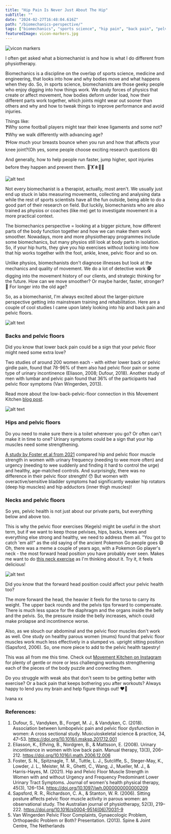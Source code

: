 ```yaml
---
title: "Hip Pain Is Never Just About The Hip"
subTitle: ""
date: "2024-02-27T16:48:04.616Z"
path: "/biomechanics-perspective/"
tags: ["biomechanics", "sports science", "hip pain", "back pain", "pelvic floor", "neck", "women's health", "stress incontinence", "pelvic health"]
featuredImage: vicon-markers.jpg
---
```


![vicon markers](vicon-markers.jpg)

I often get asked what a biomechanist is and how is what I do different from physiotherapy. 

Biomechanics is a discipline on the overlap of sports science, medicine and engineering, that looks into how and why bodies move and what happens when they do. So, in sports science, biomechanists are those geeky people who enjoy digging into how things work. We study forces of physics that create or affect movement, how bodies deform under load, how their different parts work together, which joints might wear out sooner than others and why and how to tweak things to improve performance and avoid injuries. 

Things like:  
❓Why some football players might tear their knee ligaments and some not?  
❓Why we walk differently with advancing age?  
❓How much your breasts bounce when you run and how that affects your knee joint?(Oh yes, some people choose exciting research questions 😄)  

And generally, how to help people run faster, jump higher, spot injuries before they happen and prevent them. 🏃🏋️⛹️🤸🚴  

![alt text](emg.jpg)  

Not every biomechanist is a therapist, actually, most aren't. We usually just end up stuck in labs measuring movements, collecting and analysing data while the rest of sports scientists have all the fun outside, being able to do a good part of their research on field. But luckily, biomechanists who are also trained as physios or coaches (like me) get to investigate movement in a more practical context.

The biomechanics perspective = looking at a bigger picture, how different parts of the body function together and how we can make them work smoother. Nowadays, more and more physiotherapy programmes include some biomechanics, but many physios still look at body parts in isolation. So, if your hip hurts, they give you hip exercises without looking into how that hip works together with the foot, ankle, knee, pelvic floor and so on. 

Unlike physios, biomechanists don't diagnose illnesses but look at the mechanics and quality of movement. We do a lot of detective work 🕵️ digging into the movement history of our clients, and strategic thinking for the future. How can we move smoother? Or maybe harder, faster, stronger? 🙂 For longer into the old age?  

So, as a biomechanist, I'm always excited about the larger-picture perspective getting into mainstream training and rehabilitation. Here are a couple of cool studies I came upon lately looking into hip and back pain and pelvic floors.   

![alt text](LB-pelvic-floor.jpg)  

### Backs and pelvic floors  

Did you know that lower back pain could be a sign that your pelvic floor might need some extra love? 

Two studies of around 200 women each - with either lower back or pelvic girdle pain, found that 78-96% of them also had pelvic floor pain or some type of urinary incontinence (Eliason, 2008; Dufour, 2018). Another study of men with lumbar and pelvic pain found that 36% of the participants had pelvic floor symptoms (Van Wingerden, 2013). 

Read more about the low-back-pelvic-floor connection in this Movement Kitchen [blog post](https://www.movementkitchen.co.uk/blog/low-back-pelvic-floor/).  

![alt text](weak-bladder1.jpg)

### Hips and pelvic floors

Do you need to make sure there is a toilet wherever you go? Or often can't make it in time to one? Urinary symptoms could be a sign that your hip muscles need some strengthening.

[A study by Foster et al from 2021](https://journals.lww.com/jwphpt/abstract/2021/07000/hip_and_pelvic_floor_muscle_strength_in_women_with.5.aspx) compared hip and pelvic floor muscle strength in women with urinary frequency (needing to wee more often) and urgency (needing to wee suddenly and finding it hard to control the urge) and healthy, age-matched controls. And surprisingly, there was no difference in their pelvic floor strength! 😯 But women with overactive/sensitive bladder symptoms had significantly weaker hip rotators (deep hip muscles) and hip adductors (inner thigh muscles)!

### Necks and pelvic floors

So yes, pelvic health is not just about our private parts, but everything below and above too. 

This is why the pelvic floor exercises (Kegels) might be useful in the short term, but if we want to keep those pelvises, hips, backs, knees and everything else strong and healthy, we need to address them all. "You got to catch 'em all!" as the old saying of the ancient Pokemon Go people goes 😄 Oh, there was a meme a couple of years ago, with a Pokemon Go player's neck - the most forward head position you have probably ever seen. Makes me want to do [this neck exercise](https://www.youtube.com/shorts/XKIrxEEJmg4) as I'm thinking about it. Try it, it feels delicious!

![alt text](pokemon_player.jpeg)  

Did you know that the forward head position could affect your pelvic health too?

The more forward the head, the heavier it feels for the torso to carry its weight. The upper back rounds and the pelvis tips forward to compensate. There is much less space for the diaphragm and the organs inside the belly and the pelvis. So, the pressure inside the belly increases, which could make prolapse and incontinence worse.

Also, as we slouch our abdominal and the pelvic floor muscles don't work as well. One study on healthy parous women (mums) found that pelvic floor muscles work much less effectively in a slumped vs. upright sitting position (Sapsford, 2006). So, one more piece to add to the pelvic health tapestry! 

This was all from me this time. Check out [Movement Kitchen on Instagram](https://www.instagram.com/movementkitchen/) for plenty of gentle or more or less challenging workouts strengthening each of the pieces of the body puzzle and connecting them.   

Do you struggle with weak abs that don't seem to be getting better with exercise? Or a back pain that keeps bothering you after workouts? Always happy to lend you my brain and help figure things out! ❤️💪

Ivana xx

### References:

1. Dufour, S., Vandyken, B., Forget, M. J., & Vandyken, C. (2018). Association between lumbopelvic pain and pelvic floor dysfunction in women: A cross sectional study. Musculoskeletal science & practice, 34, 47–53. https://doi.org/10.1016/j.msksp.2017.12.001
2. Eliasson, K., Elfving, B., Nordgren, B., & Mattsson, E. (2008). Urinary incontinence in women with low back pain. Manual therapy, 13(3), 206–212. https://doi.org/10.1016/j.math.2006.12.006
3. Foster, S. N., Spitznagle, T. M., Tuttle, L. J., Sutcliffe, S., Steger-May, K., Lowder, J. L., Meister, M. R., Ghetti, C., Wang, J., Mueller, M. J., & Harris-Hayes, M. (2021). Hip and Pelvic Floor Muscle Strength in Women with and without Urgency and Frequency Predominant Lower Urinary Tract Symptoms. Journal of women's health physical therapy, 45(3), 126–134. https://doi.org/10.1097/jwh.0000000000000209 
4. Sapsford, R. R., Richardson, C. A., & Stanton, W. R. (2006). Sitting posture affects pelvic floor muscle activity in parous women: an observational study. The Australian journal of physiotherapy, 52(3), 219–222. https://doi.org/10.1016/s0004-9514(06)70031-9
5. Van Wingerden Pelvic Floor Complaints, Gynaecologic Problem, Orthopaedic Problem or Both? Presentation. (2013). Spine & Joint Centre, The Netherlands

